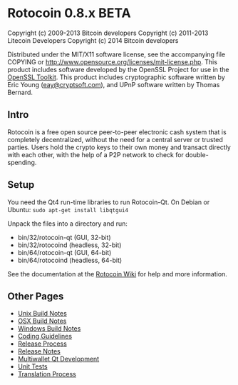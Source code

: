 Rotocoin 0.8.x BETA
====================

Copyright (c) 2009-2013 Bitcoin developers
Copyright (c) 2011-2013 Litecoin Developers
Copyright (c) 2014 Bitcoin developers

Distributed under the MIT/X11 software license, see the accompanying
file COPYING or http://www.opensource.org/licenses/mit-license.php.
This product includes software developed by the OpenSSL Project for use in the [OpenSSL Toolkit](http://www.openssl.org/). This product includes
cryptographic software written by Eric Young ([eay@cryptsoft.com](mailto:eay@cryptsoft.com)), and UPnP software written by Thomas Bernard.


Intro
---------------------
Rotocoin is a free open source peer-to-peer electronic cash system that is
completely decentralized, without the need for a central server or trusted
parties.  Users hold the crypto keys to their own money and transact directly
with each other, with the help of a P2P network to check for double-spending.


Setup
---------------------
You need the Qt4 run-time libraries to run Rotocoin-Qt. On Debian or Ubuntu:
	`sudo apt-get install libqtgui4`

Unpack the files into a directory and run:

- bin/32/rotocoin-qt (GUI, 32-bit)
- bin/32/rotocoind (headless, 32-bit)
- bin/64/rotocoin-qt (GUI, 64-bit)
- bin/64/rotocoind (headless, 64-bit)

See the documentation at the [Rotocoin Wiki](http://bitcoin.org)
for help and more information.


Other Pages
---------------------
- [Unix Build Notes](build-unix.md)
- [OSX Build Notes](build-osx.md)
- [Windows Build Notes](build-msw.md)
- [Coding Guidelines](coding.md)
- [Release Process](release-process.md)
- [Release Notes](release-notes.md)
- [Multiwallet Qt Development](multiwallet-qt.md)
- [Unit Tests](unit-tests.md)
- [Translation Process](translation_process.md)
